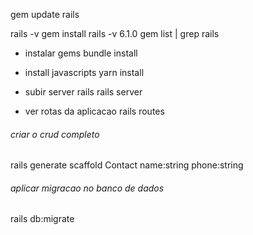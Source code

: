 gem update rails

rails -v
gem install rails -v 6.1.0
gem list | grep rails


- instalar gems
bundle install

- install javascripts
yarn install

- subir server rails
rails server

- ver rotas da aplicacao
rails routes



###### criar o crud completo
rails generate scaffold Contact name:string phone:string

###### aplicar migracao no banco de dados
rails db:migrate